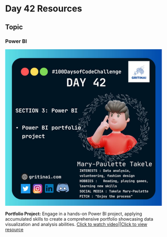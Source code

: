 # Day 42 Resources

## Topic

### Power BI

![100 days of code Day 42](https://github.com/GritinAI/100daysofcode2.0/blob/main/Images/Day42.jpg)

**Portfolio Project:** Engage in a hands-on Power BI project, applying accumulated skills to create a comprehensive portfolio showcasing data visualization and analysis abilities.
[Click to watch video](https://www.youtube.com/watch?v=pixlHHe_lNQ&list=PLUaB-1hjhk8H48Pj32z4GZgGWyylqv85f&index=10)||[Click to view resource](https://github.com/AlexTheAnalyst/Power-BI/blob/main/Power%20BI%20-%20Final%20Project.xlsx)

